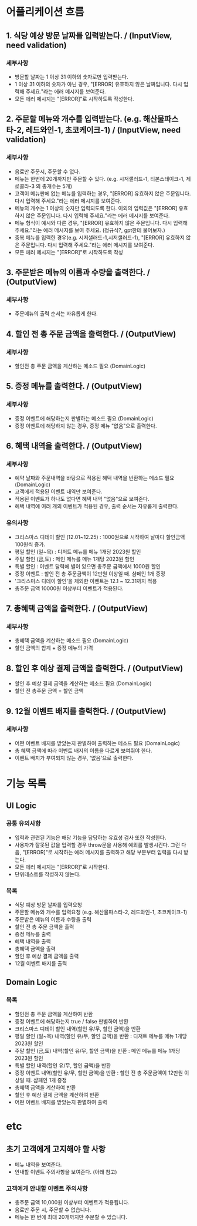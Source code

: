 # 어플리케이션 흐름

## 1. 식당 예상 방문 날짜를 입력받는다. / (InputView, need validation)

### 세부사항

- 방문할 날짜는 1 이상 31 이하의 숫자로만 입력받는다.
- 1 이상 31 이하의 숫자가 아닌 경우, "[ERROR] 유효하지 않은 날짜입니다. 다시 입력해 주세요."라는 에러 메시지를 보여준다.
- 모든 에러 메시지는 "[ERROR]"로 시작하도록 작성한다.

## 2. 주문할 메뉴와 개수를 입력받는다. (e.g. 해산물파스타-2, 레드와인-1, 초코케이크-1) / (InputView, need validation)

### 세부사항

- 음료만 주문시, 주문할 수 없다.
- 메뉴는 한번에 20개까지만 주문할 수 있다. (e.g. 시저샐러드-1, 티본스테이크-1, 제로콜라-3 의 총개수는 5개)
- 고객이 메뉴판에 없는 메뉴를 입력하는 경우, "[ERROR] 유효하지 않은 주문입니다. 다시 입력해 주세요."라는 에러 메시지를 보여준다.
- 메뉴의 개수는 1 이상의 숫자만 입력되도록 한다. 이외의 입력값은 "[ERROR] 유효하지 않은 주문입니다. 다시 입력해 주세요."라는 에러 메시지를 보여준다.
- 메뉴 형식이 예시와 다른 경우, "[ERROR] 유효하지 않은 주문입니다. 다시 입력해 주세요."라는 에러 메시지를 보여 주세요. (정규식?, gpt한테 물어보자.)
- 중복 메뉴를 입력한 경우(e.g. 시저샐러드-1,시저샐러드-1), "[ERROR] 유효하지 않은 주문입니다. 다시 입력해 주세요."라는 에러 메시지를 보여준다.
- 모든 에러 메시지는 "[ERROR]"로 시작하도록 작성

## 3. 주문받은 메뉴의 이름과 수량을 출력한다. / (OutputView)

### 세부사항

- 주문메뉴의 출력 순서는 자유롭게 한다.

## 4. 할인 전 총 주문 금액을 출력한다. / (OutputView)

### 세부사항

- 할인전 총 주문 금액을 계산하는 메소드 필요 (DomainLogic)

## 5. 증정 메뉴를 출력한다. / (OutputView)

### 세부사항

- 증정 이벤트에 해당하는지 판별하는 메소드 필요 (DomainLogic)
- 증정 이벤트에 해당하지 않는 경우, 증정 메뉴 "없음"으로 출력한다.

## 6. 혜택 내역을 출력한다. / (OutputView)

### 세부사항

- 예약 날짜와 주문내역을 바탕으로 적용된 혜택 내역을 반환하는 메소드 필요 (DomainLogic)
- 고객에게 적용된 이벤트 내역만 보여준다.
- 적용된 이벤트가 하나도 없다면 혜택 내역 "없음"으로 보여준다.
- 혜택 내역에 여러 개의 이벤트가 적용된 경우, 출력 순서는 자유롭게 출력한다.

### 유의사항

- 크리스마스 디데이 할인 (12.01~12.25) : 1000원으로 시작하여 날마다 할인금액 100원씩 증가.
- 평일 할인 (일~목) : 디저트 메뉴를 메뉴 1개당 2023원 할인
- 주말 할인 (금,토) : 메인 메뉴를 메뉴 1개당 2023원 할인
- 특별 할인 : 이벤트 달력에 별이 있으면 총주문 금액에서 1000원 할인
- 증정 이벤트 : 할인 전 총 주문금액이 12만원 이상일 때. 샴페인 1개 증정
- '크리스마스 디데이 할인'을 제외한 이벤트는 12.1 ~ 12.31까지 적용
- 총주문 금액 10000원 이상부터 이벤트가 적용된다.

## 7. 총혜택 금액을 출력한다. / (OutputView)

### 세부사항

- 총혜택 금액을 계산하는 메소드 필요 (DomainLogic)
- 할인 금액의 합계 + 증정 메뉴의 가격

## 8. 할인 후 예상 결제 금액을 출력한다. / (OutputView)

- 할인 후 예상 결제 금액을 계산하는 메소드 필요 (DomainLogic)
- 할인 전 총주문 금액 = 할인 금액

## 9. 12월 이벤트 배지를 출력한다. / (OutputView)

### 세부사항

- 어떤 이벤트 배지를 받았는지 판별하여 출력하는 메소드 필요 (DomainLogic)
- 총 혜택 금액에 따라 이벤트 배지의 이름을 다르게 보여줘야 한다.
- 이벤트 배지가 부여되지 않는 경우, '없음'으로 출력한다.

# 기능 목록

## UI Logic

### 공통 유의사항

- 입력과 관련된 기능은 해당 기능을 담당하는 유효성 검사 또한 작성한다.
- 사용자가 잘못된 값을 입력할 경우 throw문을 사용해 예외를 발생시킨다. 그런 다음, "[ERROR]"로 시작하는 에러 메시지를 출력하고 해당 부분부터 입력을 다시 받는다.
- 모든 에러 메시지는 "[ERROR]"로 시작한다.
- 단위테스트를 작성하지 않는다.

### 목록

- 식당 예상 방문 날짜를 입력요청
- 주문할 메뉴와 개수를 입력요청 (e.g. 해산물파스타-2, 레드와인-1, 초코케이크-1)
- 주문받은 메뉴의 이름과 수량을 출력
- 할인 전 총 주문 금액을 출력
- 증정 메뉴를 출력
- 혜택 내역을 출력
- 총혜택 금액을 출력
- 할인 후 예상 결제 금액을 출력
- 12월 이벤트 배지를 출력

## Domain Logic

### 목록

- 할인전 총 주문 금액을 계산하여 반환
- 증정 이벤트에 해당하는지 true / false 판별하여 반환
- 크리스마스 디데이 할인 내역(할인 유/무, 할인 금액)을 반환
- 평일 할인 (일~목) 내역(할인 유/무, 할인 금액)을 반환 : 디저트 메뉴를 메뉴 1개당 2023원 할인
- 주말 할인 (금,토) 내역(할인 유/무, 할인 금액)을 반환 : 메인 메뉴를 메뉴 1개당 2023원 할인
- 특별 할인 내역(할인 유/무, 할인 금액)을 반환
- 증정 이벤트 내역(할인 유/무, 할인 금액)을 반환 : 할인 전 총 주문금액이 12만원 이상일 때. 샴페인 1개 증정
- 총혜택 금액을 계산하여 반환
- 할인 후 예상 결제 금액을 계산하여 반환
- 어떤 이벤트 배지를 받았는지 판별하여 출력

# etc

## 초기 고객에게 고지해야 할 사항

- 메뉴 내역을 보여준다.
- 안내할 이벤트 주의사항을 보여준다. (아래 참고)

### 고객에게 안내할 이벤트 주의사항

- 총주문 금액 10,000원 이상부터 이벤트가 적용됩니다.
- 음료만 주문 시, 주문할 수 없습니다.
- 메뉴는 한 번에 최대 20개까지만 주문할 수 있습니다.
